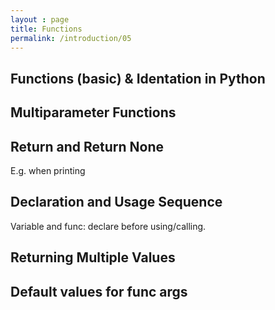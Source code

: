 ```yaml
---
layout : page
title: Functions
permalink: /introduction/05
---
```


## Functions (basic) & Identation in Python

## Multiparameter Functions

## Return and Return None

E.g. when printing

## Declaration and Usage Sequence

Variable and func: declare before using/calling.

## Returning Multiple Values

## Default values for func args
